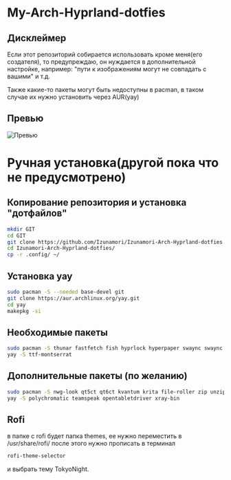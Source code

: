 # My-Arch-Hyprland-dotfies

## Дисклеймер
Если этот репозиторий собирается использовать кроме меня(его создателя), то предупреждаю, он нуждается в дополнительной настройке, например: "пути к изображениям могут не совпадать с вашими" и т.д.

Также какие-то пакеты могут быть недоступны в pacman, в таком случае их нужно установить через AUR(yay)

## Превью
![Превью](https://i.ibb.co/6c9kMwGF/IMG-2217.png)

# Ручная установка(другой пока что не предусмотрено)

## Копирование репозитория и установка "дотфайлов"

```bash
mkdir GIT
cd GIT
git clone https://github.com/Izunamori/Izunamori-Arch-Hyprland-dotfies.git
cd Izunamori-Arch-Hyprland-dotfies/
cp -r .config/ ~/
```

## Установка yay
```bash
sudo pacman -S --needed base-devel git
git clone https://aur.archlinux.org/yay.git
cd yay
makepkg -si
```

## Необходимые пакеты

```bash
sudo pacman -S thunar fastfetch fish hyprlock hyperpaper swaync swaync wlogout ttf-jetbrains-mono gthumb rofi
yay -S ttf-montserrat 
```

## Дополнительные пакеты (по желанию)
```bash
sudo pacman -S nwg-look qt5ct qt6ct kvantum krita file-roller zip unzip btop flatpak obs-studio pavucontrol
yay -S polychromatic teamspeak opentabletdriver xray-bin
```
## Rofi 
в папке с rofi будет папка themes, ее нужно переместить в /usr/share/rofi/
после этого нужно прописать в терминал
```bash
rofi-theme-selector
```
и выбрать тему TokyoNight.
